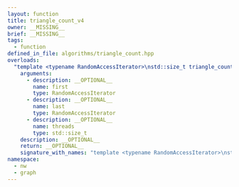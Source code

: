 ```yaml
---
layout: function
title: triangle_count_v4
owner: __MISSING__
brief: __MISSING__
tags:
  - function
defined_in_file: algorithms/triangle_count.hpp
overloads:
  "template <typename RandomAccessIterator>\nstd::size_t triangle_count_v4(RandomAccessIterator, RandomAccessIterator, std::size_t)":
    arguments:
      - description: __OPTIONAL__
        name: first
        type: RandomAccessIterator
      - description: __OPTIONAL__
        name: last
        type: RandomAccessIterator
      - description: __OPTIONAL__
        name: threads
        type: std::size_t
    description: __OPTIONAL__
    return: __OPTIONAL__
    signature_with_names: "template <typename RandomAccessIterator>\nstd::size_t triangle_count_v4(RandomAccessIterator first, RandomAccessIterator last, std::size_t threads)"
namespace:
  - nw
  - graph
---
```

